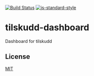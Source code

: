 [![Build Status](https://travis-ci.org/telemark/tilskudd-dashboard.svg?branch=master)](https://travis-ci.org/telemark/tilskudd-dashboard)
[![js-standard-style](https://img.shields.io/badge/code%20style-standard-brightgreen.svg?style=flat)](https://github.com/feross/standard)

# tilskudd-dashboard

Dashboard for tilskudd

## License

[MIT](LICENSE)
